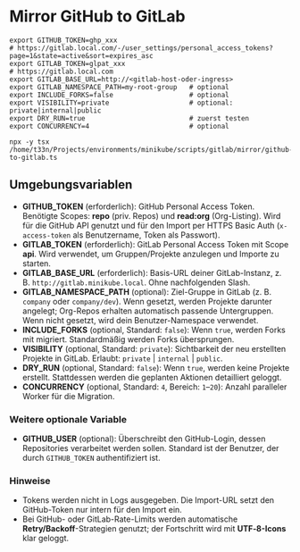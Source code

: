 # Mirror GitHub to GitLab

```shell
export GITHUB_TOKEN=ghp_xxx
# https://gitlab.local.com/-/user_settings/personal_access_tokens?page=1&state=active&sort=expires_asc
export GITLAB_TOKEN=glpat_xxx
# https://gitlab.local.com
export GITLAB_BASE_URL=http://<gitlab-host-oder-ingress>
export GITLAB_NAMESPACE_PATH=my-root-group   # optional
export INCLUDE_FORKS=false                   # optional
export VISIBILITY=private                    # optional: private|internal|public
export DRY_RUN=true                          # zuerst testen
export CONCURRENCY=4                         # optional

npx -y tsx /home/t33n/Projects/environments/minikube/scripts/gitlab/mirror/github-to-gitlab.ts
```

## Umgebungsvariablen

- **GITHUB_TOKEN** (erforderlich): GitHub Personal Access Token. Benötigte Scopes: **repo** (priv. Repos) und **read:org** (Org-Listing). Wird für die GitHub API genutzt und für den Import per HTTPS Basic Auth (`x-access-token` als Benutzername, Token als Passwort).
- **GITLAB_TOKEN** (erforderlich): GitLab Personal Access Token mit Scope **api**. Wird verwendet, um Gruppen/Projekte anzulegen und Importe zu starten.
- **GITLAB_BASE_URL** (erforderlich): Basis-URL deiner GitLab-Instanz, z. B. `http://gitlab.minikube.local`. Ohne nachfolgenden Slash.
- **GITLAB_NAMESPACE_PATH** (optional): Ziel-Gruppe in GitLab (z. B. `company` oder `company/dev`). Wenn gesetzt, werden Projekte darunter angelegt; Org-Repos erhalten automatisch passende Untergruppen. Wenn nicht gesetzt, wird dein Benutzer-Namespace verwendet.
- **INCLUDE_FORKS** (optional, Standard: `false`): Wenn `true`, werden Forks mit migriert. Standardmäßig werden Forks übersprungen.
- **VISIBILITY** (optional, Standard: `private`): Sichtbarkeit der neu erstellten Projekte in GitLab. Erlaubt: `private` | `internal` | `public`.
- **DRY_RUN** (optional, Standard: `false`): Wenn `true`, werden keine Projekte erstellt. Stattdessen werden die geplanten Aktionen detailliert geloggt.
- **CONCURRENCY** (optional, Standard: `4`, Bereich: `1`–`20`): Anzahl paralleler Worker für die Migration.

### Weitere optionale Variable
- **GITHUB_USER** (optional): Überschreibt den GitHub-Login, dessen Repositories verarbeitet werden sollen. Standard ist der Benutzer, der durch `GITHUB_TOKEN` authentifiziert ist.

### Hinweise
- Tokens werden nicht in Logs ausgegeben. Die Import-URL setzt den GitHub-Token nur intern für den Import ein.
- Bei GitHub- oder GitLab-Rate-Limits werden automatische **Retry/Backoff**-Strategien genutzt; der Fortschritt wird mit **UTF‑8-Icons** klar geloggt.